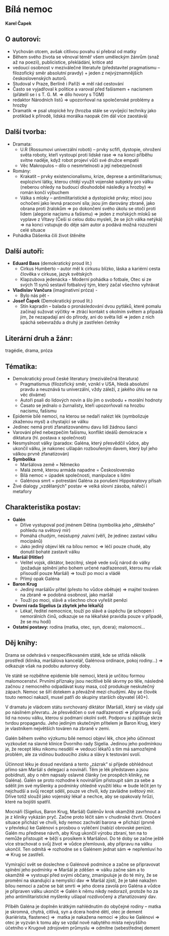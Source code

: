 
# Bílá nemoc

**Karel Čapek**

## O autorovi:

- Vychován otcem, avšak citlivou povahu si přebral od matky
- Během svého života se věnoval téměř všem uměleckým žánrům (snaž až na poezii), publicistice, překládání, kritice atd
- vedoucí osobnost v meziválečné literatuře (představitel pragmatismu – filozofický směr absolutní pravdy) + jeden z nejvýznamnějších československých autorů.
- Studoval v Praze, Berlíně i Paříži =\> měl rád cestování
- Často se vyjadřoval k politice a varoval před fašismem + nacismem (přátelil se i s T. G. M. =\> dílo hovory s TGM)
- redaktor Národních listů =\> upozorňoval na společenské problémy a hrozby
- Dramatik =\> psal utopické hry (hrozba stále se vyvíjející techniky jako protiklad k přírodě, lidská morálka naopak čím dál více zaostává)

## Další tvorba:

- Dramata:
  - U.R (Rossumovi univerzální roboti) – prvky scfifi, dystopie, ohrožení světa roboty, kteří vystoupí proti lidské rase =\> na konci příběhu svitne naděje, když robot projeví vůči své družce empatii
  - Věc Makropulos – dílo o nesmrtelnosti a její nebezpečnosti
- Romány:
  - Krakatit – prvky existencionalismu, krize, deprese a antimilitarismus; explozivní látky, kterou chtějí využít vojenské subjekty pro válku (neberou ohledy na budoucí dlouhodobé následky a hrozby) =\> román končí výbuchem
  - Válka s mloky – antimilitaristické a dystopické prvky; mloci jsou ochočeni jako levná pracovní síla; jsou jim darovány zbraně, jako obrana proti žralokům =\> po dokončení svého úkolu se otočí proti lidem (alegorie nacismu a fašismu) =\> jeden z mořských mloků se vyplave z Vltavy (Češi si celou dobu mysleli, že se jich válka netýká) =\> na konci vstupuje do děje sám autor a podává možná rozuzlení celé situace
- Pohádka Dášenka čili život štěněte

## Další autoři:

- **Eduard Bass** (demokratický proud lit.)
  - Cirkus Humberto – autor měl k cirkusu blízko, láska a kariérní cesta člověka v cirkuse, jazyk světských
  - Klapzubova jedenácka - Moderní pohádka o fotbale, Otec si ze svých 11 synů sestavil fotbalový tým, který začal všechno vyhrávat
- **Vladislav Vančura** (imaginativní próza) -
  - Bylo nás pět -
- **Josef Čapek** (Demokratický proud lit.)
  - Stín kapradin – balada o pronásledování dvou pytláků, které pomalu začínají sužovat výčitky =\> ztrácí kontakt s okolním světem a připadá jim, že nezapadají ani do přírody, ani do světa lidí =\> jeden z nich spáchá sebevraždu a druhý je zastřelen četníky

## Literární druh a žánr:
tragédie, drama, próza

## Tématika:

- Demokratický proud české literatury (meziválečná literatura)
  - Pragmatismus (filozofický směr, vznikl v USA, hledá absolutní pravdu a neuznává tu univerzální, vždy záleží, z jakého úhlu se na věc díváme)
  - Autoři psali do lidových novin a šlo jim o svobodu + morální hodnoty
  - Časato se jednalo o žurnalisty, kteří upozorňovali na hrozbu nacismu, fašismu
- Epidemie bílé nemoci, na kterou se nedaří nalézt lék (symbolizuje zkaženou mysl) a chystající se válku
- Jedinec nemá proti zfanatizovanému davu lidí žádnou šanci
- Varování před nebezpečím fašismu, konflikt ideálů demokracie x diktatura (hl. postava x společnost)
- Nesmyslnost války (paradox: Galéna, který přesvědčil vůdce, aby ukončil válku, je nakonec ušlapán rozbouřeným davem, který byl jeho válkou prvně zfanatizován)
- **Symbolika**
  - Maršálova země = Německo
  - Malá země, kterou armáda napadne = Československo
  - Bílá nemoc = úpadek společnosti, manipulace s lidmi
  - Galénova smrt = potrestání Galéna za porušení Hippokratovy přísah
- Živé dialogy „vzdělaných" postav => velká slovní zásoba, nářečí i metafory

## Charakteristika postav:

- **Galén**
  - Dříve vystupoval pod jménem Dětina (symbolika jeho „dětského" pohledu na světový mír)
  - Pomáhá chudým, neústupný ,naivní (věří, že jedinec zastaví válku mocipánů)
  - Jako jediný objeví lék na bílou nemoc => léčí pouze chudé, aby donutil bohaté zastavit válku
- **Maršál (Hitler)**
  - Velitel vojsk, diktátor, bezcitný, slepě vede svůj národ do války (požaduje splnění jeho bohem určené nadřazenosti, kterou mu však přisoudil pouze Maršál) => touží po moci a vládě
  - Přímý opak Galéna
- **Baron Krug**
  - Jediný maršálův přítel (přesto ho vůdce obětuje) => majitel továren na zbraně => podobná osobnost, jako maršál
  - Touží po moci, slávě a všechno chce vyřešit penězi
- **Dvorní rada Sigelius (a zbytek jeho lékařů)**
  - Lékař, ředitel nemocnice, touží po slávě a úspěchu (je schopen i nemorálních činů, odkazuje se na lékařské pravidla pouze v případě, že se mu hodí)
- **Ostatní postavy:** rodina (matka, otec, syn, dcera); malomocní…

## Děj knihy:

Drama se odehrává v nespecifikovaném státě, kde se střídá několik prostředí (klinika, maršálova kancelář, Galénova ordinace, pokoj rodiny…) => odkazuje však na podobu autorovy doby.

Ve státě se rozběhne epidemie bílé nemoci, která je určitou formou malomocenství. Prvními příznaky jsou necitlivé bílé skvrny po těle, následně začnou z nemocného odpadávat kusy masa, což produkuje neskutečný zápach. Nemoc se šíří dotekem a převážně mezi chudými. Aby se člověk touto nemocí nakazil, musel patři do skupiny starších obyvatel (40+).

V dramatu je vládcem státu svrchovaný diktátor (Maršál), který se vlády ujal po násilném převratu. Je přesvědčen o své nadřazenosti => připravuje svůj lid na novou válku, kterou si podmaní okolní svět. Podporu si zajišťuje skrze tvrdou propagandu. Jeho jediným skutečným přítelem je Baron Krug, který je vlastníkem největších továren na zbraně v zemi.

Galén během svého výzkumu bílé nemoci objeví lék, chce jeho účinnost vyzkoušet na slavné klinice Dvorního rady Sigelia. Jedinou jeho podmínkou je, že recept léku nikomu nesdělí => vedoucí lékařů s tím má samozřejmě problém, ale za vidinou budoucího zisku a slávy k testování svolí.

Účinnost léku je dosud nevídaná a tento „zázrak“ si přijede obhlédnout přímo sám Maršál s delegací a novináři. Těm je lék představen a jsou pobídnuti, aby o něm napsaly oslavné články (ve prospěch kliniky, ne Galéna). Galén se proto rozhodne k novinářům přistoupit sám za sebe a sdělit jim své myšlenky a podmínky ohledně využití léku => bude léčit jen ty nejchudší a svůj recept sdělí, pouze ve chvíli, kdy zavládne světový mír. Dříve totiž sloužil jako vojenský lékař a nechce, aby se opakovaly hrůzi, které na bojišti spatřil.

Mocnáři (Sigelius, Baron Krug, Maršál) Galénův krok okamžitě zavrhnout a je z kliniky vykázán pryč. Začne proto léčit sám v chudinské čtvrti. Otočení situace přichází ve chvíli, kdy nemoc zachvátí barona => přichází (prvně v převleku) ke Galénovi s prosbou o vyléčení (nabízí obrovské peníze). Galén mu přednese návrh, aby Krug ukončil výrobu zbraní, ten na to nemůže přistoupit => běží s prosíkem k Maršálovi. Do té doby se začne ještě více strachovat o svůj život => vůdce přemlouvá, aby přípravu na válku ukončil. Ten odmítá => rozhodne se s Galénem jednat sám => nepřemluví ho => Krug se zastřelí.

Vymírající svět se doslechne o Galénově podmínce a začne se připravovat splnění jeho podmínky => Maršál je zděšen => válku začne sám a to okamžitě => vystoupí před svými občany, zmanipuluje je do té míry, že se promění na skandující a nemyslící dav => Maršál zjistí, že je také nakažen bílou nemocí a začne se bát smrti => jeho dcera zavolá pro Galéna a vůdce je připraven válku ukončit => Galén k němu nikdy nedorazil, protože ho za jeho antimilitaristické myšlenky ušlapal rozdivočený a zfanatizovaný dav.

Příběh Galéna je doplněn krátkým nahlédnutím do obyčejné rodiny – matka je skromná, chytrá, citlivá, syn a dcera hodné dětí, otec je dement (kariérista, flastenec) =>  matka je nakažena nemocí => jdou ke Galénovi => otec je vyzván k tomu aby se vzdal nově nabytého místa nejvyššího účetního v Krugově zdrojovém průmyslu => odmítne (sebestřednej dement

